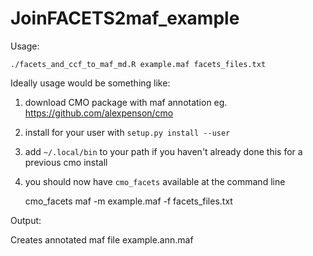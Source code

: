 # JoinFACETS2maf_example

Usage:

    ./facets_and_ccf_to_maf_md.R example.maf facets_files.txt

Ideally usage would be something like:

1. download CMO package with maf annotation eg. https://github.com/alexpenson/cmo 
2. install for your user with `setup.py install --user`
1. add `~/.local/bin` to your path if you haven't already done this for a previous cmo install
1. you should now have `cmo_facets` available at the command line

    cmo_facets maf -m example.maf -f facets_files.txt

Output:

Creates annotated maf file example.ann.maf
